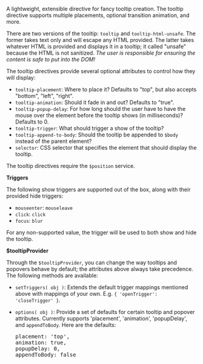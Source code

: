 A lightweight, extensible directive for fancy tooltip creation. The tooltip
directive supports multiple placements, optional transition animation, and more.

There are two versions of the tooltip: `tooltip` and `tooltip-html-unsafe`. The
former takes text only and will escape any HTML provided. The latter takes
whatever HTML is provided and displays it in a tooltip; it called "unsafe"
because the HTML is not sanitized. *The user is responsible for ensuring the
content is safe to put into the DOM!*

The tooltip directives provide several optional attributes to control how they
will display:

- `tooltip-placement`: Where to place it? Defaults to "top", but also accepts
  "bottom", "left", "right".
- `tooltip-animation`: Should it fade in and out? Defaults to "true".
- `tooltip-popup-delay`: For how long should the user have to have the mouse
  over the element before the tooltip shows (in milliseconds)? Defaults to 0.
- `tooltip-trigger`: What should trigger a show of the tooltip?
- `tooltip-append-to-body`: Should the tooltip be appended to `$body` instead of
  the parent element?
- `selector`: CSS selector that specifies the element that should display the tooltip.

The tooltip directives require the `$position` service.

**Triggers**

The following show triggers are supported out of the box, along with their
provided hide triggers:

- `mouseenter`: `mouseleave`
- `click`: `click`
- `focus`: `blur`

For any non-supported value, the trigger will be used to both show and hide the
tooltip.

**$tooltipProvider**

Through the `$tooltipProvider`, you can change the way tooltips and popovers
behave by default; the attributes above always take precedence. The following
methods are available:

- `setTriggers( obj )`: Extends the default trigger mappings mentioned above
  with mappings of your own. E.g. `{ 'openTrigger': 'closeTrigger' }`.
- `options( obj )`: Provide a set of defaults for certain tooltip and popover
  attributes. Currently supports 'placement', 'animation', 'popupDelay', and
  `appendToBody`. Here are the defaults:

  <pre>
  placement: 'top',
  animation: true,
  popupDelay: 0,
  appendToBody: false
  </pre>

